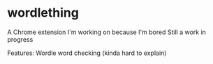 # wordlething 
A Chrome extension I'm working on because I'm bored
Still a work in progress

Features:
Wordle word checking (kinda hard to explain)

